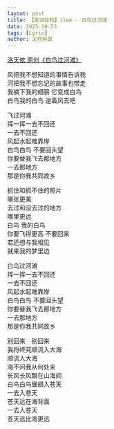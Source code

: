 ```yaml
---
layout: post
title: 【歌词存档】ilem - 白鸟过河滩
data: 2023-10-23
tags: [Lyric]
author: 天然純真
---
```


[洛天依 原创《白鸟过河滩》](https://www.bilibili.com/video/BV1wT4y1k7Pw/)

风把我不想知道的事情告诉我  
河把我不想忘记的故事也带走  
我摘下我的翅膀 它变成白鸟  
白鸟我的白鸟 逆着风去吧  

飞过河滩  
挥一挥一去不回还  
一去不回还  
风起水起难靠岸  
白鸟白鸟 不要回头望  
你要替我飞去那地方  
一去那地方  
那是你我共同故乡  

抓住和抓不住的照片  
哪张更美  
去过和没去过的地方  
哪里更远  
白鸟 我的白鸟  
你要飞得更高 不要回来  
若还想与我相见  
就来我的梦里边  

白鸟过河滩  
挥一挥一去不回还  
一去不回还  
风起水起难靠岸  
白鸟白鸟 不要回头望  
你要替我飞去那地方  
一去那地方  
那是你我共同故乡  

别回来　别回来  
我将终究顺流入大海  
顺流入大海  
海不问我从何处来  
长风长风飘在山海间  
白鸟白鸟展翅入苍天  
一去入苍天  
苍天远在海背面  
一去入苍天  
苍天远比海更远

